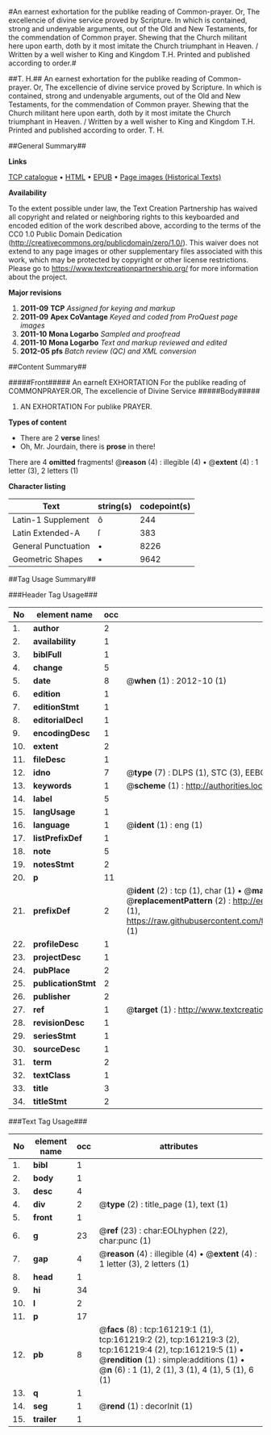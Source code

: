 #An earnest exhortation for the publike reading of Common-prayer. Or, The excellencie of divine service proved by Scripture. In which is contained, strong and undenyable arguments, out of the Old and New Testaments, for the commendation of Common prayer. Shewing that the Church militant here upon earth, doth by it most imitate the Church triumphant in Heaven. / Written by a well wisher to King and Kingdom T.H. Printed and published according to order.#

##T. H.##
An earnest exhortation for the publike reading of Common-prayer. Or, The excellencie of divine service proved by Scripture. In which is contained, strong and undenyable arguments, out of the Old and New Testaments, for the commendation of Common prayer. Shewing that the Church militant here upon earth, doth by it most imitate the Church triumphant in Heaven. / Written by a well wisher to King and Kingdom T.H. Printed and published according to order.
T. H.

##General Summary##

**Links**

[TCP catalogue](http://www.ota.ox.ac.uk/tcp/)  • 
[HTML](http://tei.it.ox.ac.uk/tcp/Texts-HTML/free/A86/A86164.html)  • 
[EPUB](http://tei.it.ox.ac.uk/tcp/Texts-EPUB/free/A86/A86164.epub) • 
[Page images (Historical Texts)](https://historicaltexts.jisc.ac.uk/eebo-99863950e)

**Availability**

To the extent possible under law, the Text Creation Partnership has waived all copyright and related or neighboring rights to this keyboarded and encoded edition of the work described above, according to the terms of the CC0 1.0 Public Domain Dedication (http://creativecommons.org/publicdomain/zero/1.0/). This waiver does not extend to any page images or other supplementary files associated with this work, which may be protected by copyright or other license restrictions. Please go to https://www.textcreationpartnership.org/ for more information about the project.

**Major revisions**

1. __2011-09__ __TCP__ *Assigned for keying and markup*
1. __2011-09__ __Apex CoVantage__ *Keyed and coded from ProQuest page images*
1. __2011-10__ __Mona Logarbo__ *Sampled and proofread*
1. __2011-10__ __Mona Logarbo__ *Text and markup reviewed and edited*
1. __2012-05__ __pfs__ *Batch review (QC) and XML conversion*

##Content Summary##

#####Front#####
An earneſt EXHORTATION For the publike reading of COMMONPRAYER.OR, The excellencie of Divine Service
#####Body#####

1. AN EXHORTATION For publike PRAYER.

**Types of content**

  * There are 2 **verse** lines!
  * Oh, Mr. Jourdain, there is **prose** in there!

There are 4 **omitted** fragments! 
 @__reason__ (4) : illegible (4)  •  @__extent__ (4) : 1 letter (3), 2 letters (1)

**Character listing**


|Text|string(s)|codepoint(s)|
|---|---|---|
|Latin-1 Supplement|ô|244|
|Latin Extended-A|ſ|383|
|General Punctuation|•|8226|
|Geometric Shapes|▪|9642|

##Tag Usage Summary##

###Header Tag Usage###

|No|element name|occ|attributes|
|---|---|---|---|
|1.|__author__|2||
|2.|__availability__|1||
|3.|__biblFull__|1||
|4.|__change__|5||
|5.|__date__|8| @__when__ (1) : 2012-10 (1)|
|6.|__edition__|1||
|7.|__editionStmt__|1||
|8.|__editorialDecl__|1||
|9.|__encodingDesc__|1||
|10.|__extent__|2||
|11.|__fileDesc__|1||
|12.|__idno__|7| @__type__ (7) : DLPS (1), STC (3), EEBO-CITATION (1), PROQUEST (1), VID (1)|
|13.|__keywords__|1| @__scheme__ (1) : http://authorities.loc.gov/ (1)|
|14.|__label__|5||
|15.|__langUsage__|1||
|16.|__language__|1| @__ident__ (1) : eng (1)|
|17.|__listPrefixDef__|1||
|18.|__note__|5||
|19.|__notesStmt__|2||
|20.|__p__|11||
|21.|__prefixDef__|2| @__ident__ (2) : tcp (1), char (1)  •  @__matchPattern__ (2) : ([0-9\-]+):([0-9IVX]+) (1), (.+) (1)  •  @__replacementPattern__ (2) : http://eebo.chadwyck.com/downloadtiff?vid=$1&page=$2 (1), https://raw.githubusercontent.com/textcreationpartnership/Texts/master/tcpchars.xml#$1 (1)|
|22.|__profileDesc__|1||
|23.|__projectDesc__|1||
|24.|__pubPlace__|2||
|25.|__publicationStmt__|2||
|26.|__publisher__|2||
|27.|__ref__|1| @__target__ (1) : http://www.textcreationpartnership.org/docs/. (1)|
|28.|__revisionDesc__|1||
|29.|__seriesStmt__|1||
|30.|__sourceDesc__|1||
|31.|__term__|2||
|32.|__textClass__|1||
|33.|__title__|3||
|34.|__titleStmt__|2||


###Text Tag Usage###

|No|element name|occ|attributes|
|---|---|---|---|
|1.|__bibl__|1||
|2.|__body__|1||
|3.|__desc__|4||
|4.|__div__|2| @__type__ (2) : title_page (1), text (1)|
|5.|__front__|1||
|6.|__g__|23| @__ref__ (23) : char:EOLhyphen (22), char:punc (1)|
|7.|__gap__|4| @__reason__ (4) : illegible (4)  •  @__extent__ (4) : 1 letter (3), 2 letters (1)|
|8.|__head__|1||
|9.|__hi__|34||
|10.|__l__|2||
|11.|__p__|17||
|12.|__pb__|8| @__facs__ (8) : tcp:161219:1 (1), tcp:161219:2 (2), tcp:161219:3 (2), tcp:161219:4 (2), tcp:161219:5 (1)  •  @__rendition__ (1) : simple:additions (1)  •  @__n__ (6) : 1 (1), 2 (1), 3 (1), 4 (1), 5 (1), 6 (1)|
|13.|__q__|1||
|14.|__seg__|1| @__rend__ (1) : decorInit (1)|
|15.|__trailer__|1||
